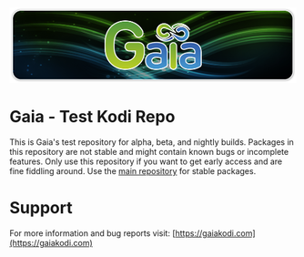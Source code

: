 ![](meta/logo.png?raw=true)

# Gaia - Test Kodi Repo
This is Gaia's test repository for alpha, beta, and nightly builds. Packages in this repository are not stable and might contain known bugs or incomplete features. Only use this repository if you want to get early access and are fine fiddling around. Use the [main repository](https://github.com/gaiakodi/gaiamain) for stable packages.

# Support
For more information and bug reports visit: [https://gaiakodi.com](https://gaiakodi.com)
